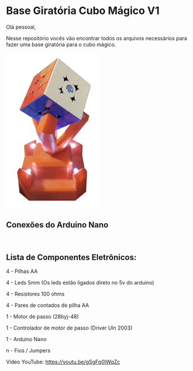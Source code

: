 # Base Giratória Cubo Mágico V1

Olá pessoal,

Nesse repositório vocês vão encontrar todos os arquivos necessários para fazer uma base giratória para o cubo mágico.

<img src="https://github.com/Leonardo-Nunes-Armelim/Bytes_Universe/blob/main/Projetos_Maker/Base_Giratoria_para_Cubo_Magico_V1/Base.png" alt="" style="width: 250px; max-height: auto;">

## Conexões do Arduino Nano

<img src="https://github.com/Leonardo-Nunes-Armelim/Bytes_Universe/blob/main/Projetos_Maker/Base_Giratoria_para_Cubo_Magico_V1/Conex%C3%B5es%20do%20Arduino.png" alt="" style="width: 250px; max-height: auto;">

## Lista de Componentes Eletrônicos:

4 - Pilhas AA

4 - Leds 5mm (Os leds estão ligados direto no 5v do arduino)

4 - Resistores 100 ohms

4 - Pares de contados de pilha AA

1 - Motor de passo (28byj-48)

1 - Controlador de motor de passo (Driver Uln 2003)

1 - Arduino Nano

n - Fios / Jumpers

Vídeo YouTube: https://youtu.be/gSgFq0IWqZc
